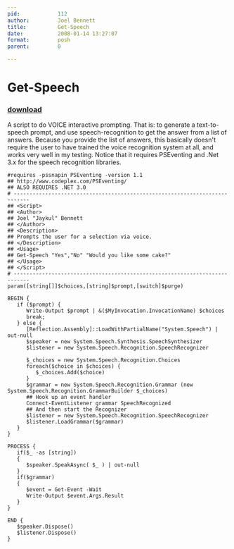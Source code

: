 ```yaml
---
pid:            112
author:         Joel Bennett
title:          Get-Speech
date:           2008-01-14 13:27:07
format:         posh
parent:         0

---
```


# Get-Speech

### [download](//scripts/112.ps1)

A script to do VOICE interactive prompting. That is: to generate a text-to-speech prompt, and use speech-recognition to get the answer from a list of answers. Because you provide the list of answers, this basically doesn't require the user to have trained the voice recognition system at all, and works very well in my testing.  Notice that it requires PSEventing and .Net 3.x for the speech recognition libraries.

```posh
#requires -pssnapin PSEventing -version 1.1
## http://www.codeplex.com/PSEventing/
## ALSO REQUIRES .NET 3.0
# ---------------------------------------------------------------------------
## <Script>
## <Author>
## Joel "Jaykul" Bennett
## </Author>
## <Description>
## Prompts the user for a selection via voice.
## </Description>
## <Usage>
## Get-Speech "Yes","No" "Would you like some cake?" 
## </Usage>
## </Script>
# ---------------------------------------------------------------------------
param([string[]]$choices,[string]$prompt,[switch]$purge)

BEGIN {
   if ($prompt) {
      Write-Output $prompt | &($MyInvocation.InvocationName) $choices
      break;
   } else {
      [Reflection.Assembly]::LoadWithPartialName("System.Speech") | out-null
      $speaker = new System.Speech.Synthesis.SpeechSynthesizer
      $listener = new System.Speech.Recognition.SpeechRecognizer
      
      $_choices = new System.Speech.Recognition.Choices
      foreach($choice in $choices) {
         $_choices.Add($choice)
      }
      $grammar = new System.Speech.Recognition.Grammar (new System.Speech.Recognition.GrammarBuilder $_choices)
      ## Hook up an event handler
      Connect-EventListener grammar SpeechRecognized
      ## And then start the Recognizer
      $listener = new System.Speech.Recognition.SpeechRecognizer
      $listener.LoadGrammar($grammar)
   }
}

PROCESS {
   if($_ -as [string])
   {
      $speaker.SpeakAsync( $_ ) | out-null
   }
   if($grammar)
   {
      $event = Get-Event -Wait
      Write-Output $event.Args.Result
   }
}

END {
   $speaker.Dispose()
   $listener.Dispose()
}
```
